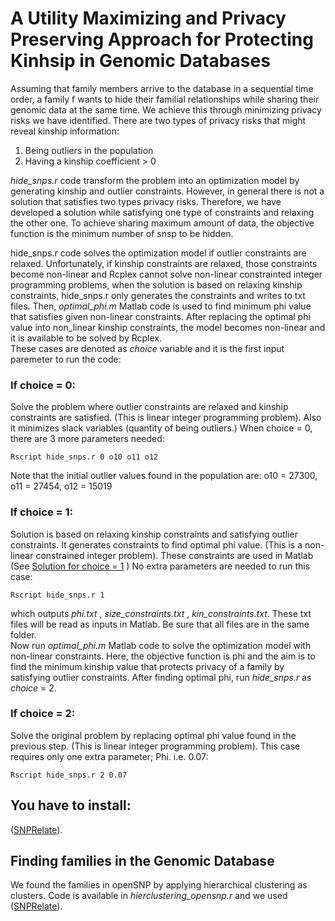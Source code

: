 
# A Utility Maximizing and Privacy Preserving Approach for Protecting Kinhsip in Genomic Databases
Assuming that family members arrive to the database in a sequential time order, a family f wants to hide their familial relationships while sharing their genomic data at the same time. We achieve this through minimizing privacy risks we have identified. There are two types of privacy risks that might reveal kinship information:
1. Being outliers in the population  
2. Having a kinship coefficient > 0 
  
_hide_snps.r_ code transform the problem into an optimization model by generating kinship and outlier constraints. However, in general there is not a solution that satisfies two types privacy risks. Therefore, we have developed a solution while satisfying one type of constraints and relaxing the other one. To achieve sharing maximum amount of data, the objective function is the minimum number of snsp to be hidden.
  
hide_snps.r code solves the optimization model if outlier constraints are relaxed. Unfortunately, if kinship constraints are relaxed, those constraints become non-linear and Rcplex cannot solve non-linear constrainted integer programming problems, when the solution is based on relaxing kinship constraints, hide_snps.r only generates the constraints and writes to txt files. Then, _optimal_phi.m_ Matlab code is used to find minimum phi value that satisfies given non-linear constraints. After replacing the optimal phi value into non_linear kinship constraints, the model becomes non-linear and it is available to be solved by Rcplex.   
These cases are denoted as _choice_ variable and it is the first input paremeter to run the code:
### If choice = 0:
Solve the problem where outlier constraints are relaxed and kinship constraints are satisfied. (This is linear integer programming problem). Also it minimizes slack variables (quantity of being outliers.) 
When choice = 0, there are 3 more parameters needed:
```shell
Rscript hide_snps.r 0 o10 o11 o12
```
Note that the initial outlier values found in the population are: o10 = 27300, o11 = 27454, o12 = 15019   
### If choice = 1:
Solution is based on relaxing kinship constraints and satisfying outlier constraints. It generates constraints to find optimal phi value. (This is a non-linear constrained integer problem). These constraints are used in Matlab (See [Solution for choice = 1](https://github.com/tastanlab/Kinship-Privacy/blob/master/README.md#solution-for-choice--1) )
No extra parameters are needed to run this case:  
```shell
Rscript hide_snps.r 1  
```
which outputs _phi.txt_ , _size_constraints.txt_ ,  _kin_constraints.txt_. These txt files will be read as inputs in Matlab. Be sure that all files are in the same folder.    
Now run _optimal_phi.m_ Matlab code to solve the optimization model with non-linear constraints. Here, the objective function is phi and the aim is to find the minimum kinship value that protects privacy of a family by satisfying outlier constraints. After finding optimal phi, run _hide_snps.r_ as _choice_ = 2.

### If choice = 2:
Solve the original problem by replacing optimal phi value found in the previous step. (This is linear integer programming problem). 
This case requires only one extra parameter; Phi. i.e. 0.07:  
```shell
Rscript hide_snps.r 2 0.07  
```
## You have to install:  
([SNPRelate](http://corearray.sourceforge.net/tutorials/SNPRelate/)).  



## Finding families in the Genomic Database
We found the families in openSNP by applying hierarchical clustering as clusters. Code is available in _hierclustering_opensnp.r_ and we used ([SNPRelate](http://corearray.sourceforge.net/tutorials/SNPRelate/)).
